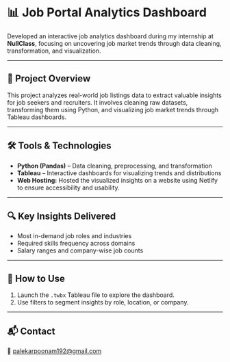# 📊 Job Portal Analytics Dashboard

Developed an interactive job analytics dashboard during my internship at **NullClass**, focusing on uncovering job market trends through data cleaning, transformation, and visualization.

---

## 📌 Project Overview

This project analyzes real-world job listings data to extract valuable insights for job seekers and recruiters. It involves cleaning raw datasets, transforming them using Python, and visualizing job market trends through Tableau dashboards.

---

## 🛠 Tools & Technologies

- **Python (Pandas)** – Data cleaning, preprocessing, and transformation
- **Tableau** – Interactive dashboards for visualizing trends and distributions
- **Web Hosting:** Hosted the visualized insights on a website using Netlify to ensure accessibility and usability.

---

## 🔍 Key Insights Delivered

- Most in-demand job roles and industries
- Required skills frequency across domains
- Salary ranges and company-wise job counts

---

## 🚀 How to Use

1.  Launch the `.twbx` Tableau file to explore the dashboard.
2. Use filters to segment insights by role, location, or company.
---

## 📬 Contact

📧 [palekarpoonam192@gmail.com](mailto:palekarpoonam192@gmail.com)
